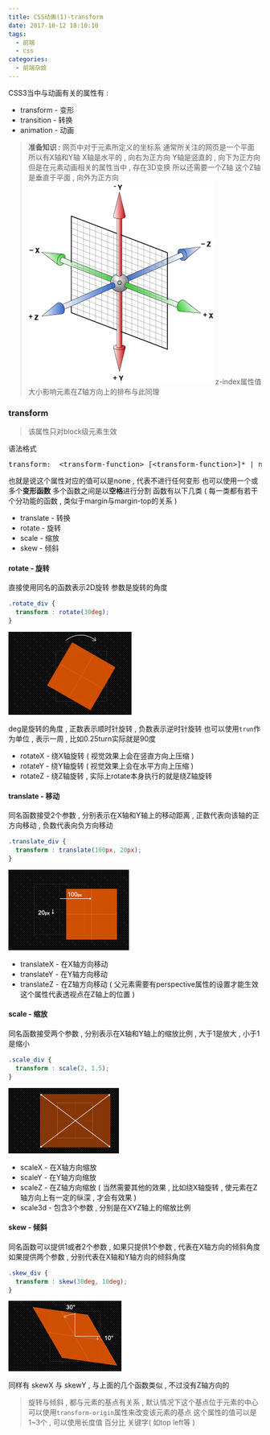 ```yaml
---
title: CSS动画(1)-transform
date: 2017-10-12 18:10:10
tags: 
  - 前端
  - css
categories: 
  - 前端杂烩
---
```


CSS3当中与动画有关的属性有 : 
+ transform - 变形
+ transition - 转换
+ animation - 动画
<!-- more -->
> **准备知识 :** 
网页中对于元素所定义的坐标系
通常所关注的网页是一个平面
所以有X轴和Y轴
X轴是水平的 , 向右为正方向
Y轴是竖直的 , 向下为正方向
但是在元素动画相关的属性当中 , 存在3D变换
所以还需要一个Z轴
这个Z轴是垂直于平面 , 向外为正方向
![3d_axes](/images/前端杂烩/animation/3d_axes.png)
z-index属性值大小影响元素在Z轴方向上的排布与此同理


### transform
> 该属性只对block级元素生效

语法格式
<pre>
transform:  &lt;transform-function&gt; [&lt;transform-function&gt;]* | none
</pre>
也就是说这个属性对应的值可以是none , 代表不进行任何变形
也可以使用一个或多个**变形函数**
多个函数之间是以**空格**进行分割
函数有以下几类 ( 每一类都有若干个分功能的函数 , 类似于margin与margin-top的关系 )
+ translate - 转换
+ rotate - 旋转
+ scale - 缩放
+ skew - 倾斜

#### rotate - 旋转
直接使用同名的函数表示2D旋转
参数是旋转的角度
```css
.rotate_div {
  transform : rotate(30deg);
}
```
![rotate](/images/前端杂烩/animation/rotate.png)

deg是旋转的角度 , 正数表示顺时针旋转 , 负数表示逆时针旋转
也可以使用`trun`作为单位 , 表示一周 , 比如0.25turn实际就是90度

+ rotateX - 绕X轴旋转 ( 视觉效果上会在竖直方向上压缩 )
+ rotateY - 绕Y轴旋转 ( 视觉效果上会在水平方向上压缩 )
+ rotateZ - 绕Z轴旋转 , 实际上rotate本身执行的就是绕Z轴旋转

#### translate - 移动
同名函数接受2个参数 , 分别表示在X轴和Y轴上的移动距离 , 正数代表向该轴的正方向移动 , 负数代表向负方向移动
```css
.translate_div {
  transform : translate(100px, 20px);
}
```
![translate-x-y](/images/前端杂烩/animation/translate-x-y.png)
+ translateX - 在X轴方向移动
+ translateY - 在Y轴方向移动
+ translateZ - 在Z轴方向移动
( 父元素需要有perspective属性的设置才能生效 这个属性代表透视点在Z轴上的位置 )

#### scale - 缩放
同名函数接受两个参数 , 分别表示在X轴和Y轴上的缩放比例 , 大于1是放大 , 小于1是缩小
```css
.scale_div {
  transform : scale(2, 1.5);
}
```
![scale-x-y](/images/前端杂烩/animation/scale-x-y.png)
+ scaleX - 在X轴方向缩放
+ scaleY - 在Y轴方向缩放
+ scaleZ - 在Z轴方向缩放 ( 当然需要其他的效果 , 比如绕X轴旋转 , 使元素在Z轴方向上有一定的纵深 , 才会有效果 )
+ scale3d - 包含3个参数 , 分别是在XYZ轴上的缩放比例

#### skew - 倾斜

同名函数可以提供1或者2个参数 , 如果只提供1个参数 , 代表在X轴方向的倾斜角度
如果提供两个参数 , 分别代表在X轴和Y轴方向的倾斜角度
```css
.skew_div {
  transform : skew(30deg, 10deg);
}
```
![skew-x-y](/images/前端杂烩/animation/skew-x-y.png)

同样有 skewX 与 skewY , 与上面的几个函数类似 , 不过没有Z轴方向的

> 旋转与倾斜 , 都与元素的基点有关系 , 默认情况下这个基点位于元素的中心
> 可以使用`transform-origin`属性来改变该元素的基点
> 这个属性的值可以是1~3个 , 可以使用长度值 百分比 关键字( 如top left等 )

